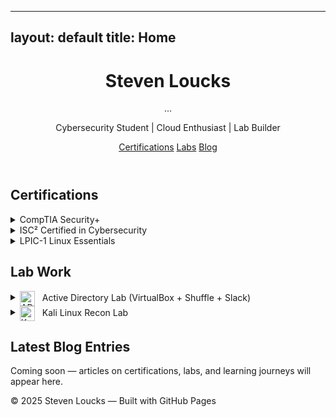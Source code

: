 -----
layout: default
title: Home
---

<style>
  .rotate-icon {
    animation: slow-spin 8s linear infinite;
    display: inline-block;
  }

  @keyframes slow-spin {
    from { transform: rotate(0deg); }
    to { transform: rotate(360deg); }
  }
</style>

<header>
  <h1>Steven Loucks</h1>
  ...
  <p>Cybersecurity Student | Cloud Enthusiast | Lab Builder</p>
  <nav>
    <a href="#certs">Certifications</a>
    <a href="#labs">Labs</a>
    <a href="#blog">Blog</a>
  </nav>
</header>

<section id="certs">
  <h2>Certifications</h2>
  <details>
    <summary>CompTIA Security+</summary>
    <p>Core security concepts, risk management, threat analysis, cryptography, and incident response. Verified and current.</p>
  </details>
  <details>
    <summary>ISC² Certified in Cybersecurity</summary>
    <p>Entry-level cert focusing on cybersecurity principles, network security, and access controls.</p>
  </details>
  <details>
    <summary>LPIC-1 Linux Essentials</summary>
    <p>Linux command line basics, file permissions, package management, and basic system admin knowledge.</p>
  </details>
</section>

<section id="labs">
  <h2>Lab Work</h2>

  <details>
    <summary>
      <img src="/assets/icons/windows.png" alt="AD Icon" style="height: 24px; vertical-align: middle; margin-right: 8px;" />
      Active Directory Lab (VirtualBox + Shuffle + Slack)
    </summary>
    <p>Built a functional AD environment using VirtualBox. Integrated Shuffle for automation and Slack for alerting.</p>
    <span style="display: inline-block; background: #222; padding: 0.2rem 0.5rem; border-radius: 4px; margin-right: 0.5rem;">VirtualBox</span>
    <span style="display: inline-block; background: #222; padding: 0.2rem 0.5rem; border-radius: 4px;">Automation</span><br />
    <a href="https://github.com/sloucks623/ad-lab" class="button" target="_blank">View Repository</a>
  </details>

  <details>
    <summary>
      <img src="/assets/icons/kali.png" alt="Kali Icon" style="height: 24px; vertical-align: middle; margin-right: 8px;" />
      Kali Linux Recon Lab
    </summary>
    <p>Used Kali tools like Nmap and Dirb to scan a target. Documented findings with MITRE ATT&CK mapping.</p>
    <span style="display: inline-block; background: #222; padding: 0.2rem 0.5rem; border-radius: 4px; margin-right: 0.5rem;">Kali</span>
    <span style="display: inline-block; background: #222; padding: 0.2rem 0.5rem; border-radius: 4px;">Recon</span><br />
    <a href="https://github.com/sloucks623/kali-recon-lab" class="button" target="_blank">View Repository</a>
  </details>
</section>

<section id="blog">
  <h2>Latest Blog Entries</h2>
  <p>Coming soon — articles on certifications, labs, and learning journeys will appear here.</p>
</section>

<footer>
  &copy; 2025 Steven Loucks — Built with GitHub Pages
</footer>
